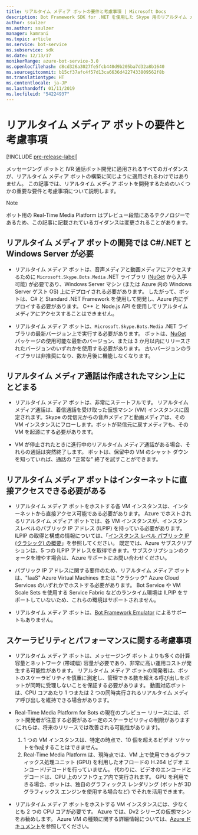 ```yaml
---
title: リアルタイム メディア ボットの要件と考慮事項 | Microsoft Docs
description: Bot Framework SDK for .NET を使用した Skype 用のリアルタイム メディア ボットの作成に関連する要件と考慮事項を理解します。
author: ssulzer
ms.author: ssulzer
manager: kamrani
ms.topic: article
ms.service: bot-service
ms.subservice: sdk
ms.date: 12/13/17
monikerRange: azure-bot-service-3.0
ms.openlocfilehash: d8cd326a3027fe5fcb440d9b205ba7d32a8b1640
ms.sourcegitcommit: b15cf37afc4f57d13ca6636d4227433809562f8b
ms.translationtype: HT
ms.contentlocale: ja-JP
ms.lasthandoff: 01/11/2019
ms.locfileid: "54224937"
---
```

# <a name="requirements-and-considerations-for-real-time-media-bots"></a>リアルタイム メディア ボットの要件と考慮事項

[!INCLUDE [pre-release-label](../includes/pre-release-label-v3.md)]

メッセージング ボットと IVR 通話ボット開発に適用されるすべてのガイダンスが、リアルタイム メディア ボットの構築に同じように適用されるわけではありません。 この記事では、リアルタイム メディア ボットを開発するためのいくつかの重要な要件と考慮事項について説明します。 

> [!NOTE]
> ボット用の Real-Time Media Platform はプレビュー段階にあるテクノロジーであるため、この記事に記載されているガイダンスは変更されることがあります。

## <a name="real-time-media-bot-development-requires-cnet-and-windows-server"></a>リアルタイム メディア ボットの開発では C#/.NET と Windows Server が必要

- リアルタイム メディア ボットは、音声メディアと動画メディアにアクセスするために `Microsoft.Skype.Bots.Media` .NET ライブラリ (<a href="https://www.nuget.org/" target="_blank">NuGet</a> から入手可能) が必要であり、Windows Server マシン (または Azure 内の Windows Server ゲスト OS) 上にデプロイされる必要があります。 したがって、ボットは、C# と Standard .NET Framework を使用して開発し、Azure 内にデプロイする必要があります。 C++ と Node.js API を使用してリアルタイム メディアにアクセスすることはできません。

- リアルタイム メディア ボットは、`Microsoft.Skype.Bots.Media` .NET ライブラリの最新バージョン上で実行する必要があります。 ボットは、<a href="https://www.nuget.org/" target="_blank">NuGet</a> パッケージの使用可能な最新のバージョン、または 3 か月以内にリリースされたバージョンのいずれかを使用する必要があります。 古いバージョンのライブラリは非推奨になり、数か月後に機能しなくなります。

## <a name="real-time-media-calls-stay-on-the-machine-where-they-were-created"></a>リアルタイム メディア通話は作成されたマシン上にとどまる

- リアルタイム メディア ボットは、非常にステートフルです。 リアルタイム メディア通話は、着信通話を受け取った仮想マシン (VM) インスタンスに固定されます。Skype の発信元からの音声メディアと動画メディアは、その VM インスタンスにフローします。ボットが発信元に戻すメディアも、その VM を起源にする必要があります。

- VM が停止されたときに進行中のリアルタイム メディア通話がある場合、それらの通話は突然終了します。 ボットは、保留中の VM のシャット ダウンを知っていれば、通話の "正常な" 終了を試すことができます。

## <a name="real-time-media-bots-must-be-directly-accessible-on-the-internet"></a>リアルタイム メディア ボットはインターネットに直接アクセスできる必要がある

- リアルタイム メディア ボットをホストする各 VM インスタンスは、インターネットから直接アクセス可能である必要があります。 Azure でホストされるリアルタイム メディア ボットでは、各 VM インスタンスが、インスタンスレベルのパブリック IP アドレス (ILPIP) を持っている必要があります。 ILPIP の取得と構成の情報については、「<a href="/azure/virtual-network/virtual-networks-instance-level-public-ip" target="_blank">インスタンス レベル パブリック IP (クラシック) の概要</a>」を参照してください。 既定では、Azure サブスクリプションは、5 つの ILPIP アドレスを取得できます。サブスクリプションのクォータを増やす場合は、Azure サポートにお問い合わせください。

- パブリック IP アドレスに関する要件のため、リアルタイム メディア ボットは、"IaaS" Azure Virtual Machines または "クラシック" Azure Cloud Services のいずれかでホストする必要があります。 Bot Service や VM Scale Sets を使用する Service Fabric などのランタイム環境は ILPIP をサポートしていないため、これらの環境はサポートされません。

- リアルタイム メディア ボットは、[Bot Framework Emulator](../bot-service-debug-emulator.md) によるサポートもありません。

## <a name="scalability-and-performance-considerations"></a>スケーラビリティとパフォーマンスに関する考慮事項

- リアルタイム メディア ボットは、メッセージング ボット よりも多くの計算容量とネットワーク (帯域幅) 容量が必要であり、非常に高い運用コストが発生する可能性があります。 リアルタイム メディア ボットの開発者は、ボットのスケーラビリティを慎重に測定し、管理できる数を超える呼び出しをボットが同時に受理しないことを保証する必要があります。 動画対応ボットは、CPU コアあたり 1 つまたは 2 つの同時実行されるリアルタイム メディア呼び出しを維持できる場合があります。

- Real-Time Media Platform for Bots の現在のプレビュー リリースには、ボット開発者が注意する必要がある一定のスケーラビリティの制限があります (これらは、将来のリリースでは改善される可能性があります)。 
  1. 1 つの VM インスタンスは、特定の時点で、10 個を超えるビデオ ソケットを作成することはできません。
  2. Real-Time Media Platform は、現時点では、VM 上で使用できるグラフィックス処理ユニット (GPU) を利用したオフロードの H.264 ビデオ エンコード/デコードを行っていません。 代わりに、ビデオのエンコードとデコードは、CPU 上のソフトウェア内で実行されます。 GPU を利用できる場合、ボットは、独自のグラフィックス レンダリング (ボットが 3D グラフィックス エンジンを使用する場合など) でそれを活用できます。

- リアルタイム メディア ボットをホストする VM インスタンスには、少なくとも 2 つの CPU コアが必要です。 Azure では、Dv2 シリーズの仮想マシンをお勧めします。 Azure VM の種類に関する詳細情報については、<a href="/azure/virtual-machines/windows/sizes-general" target="_blank">Azure ドキュメント</a>を参照してください。 
